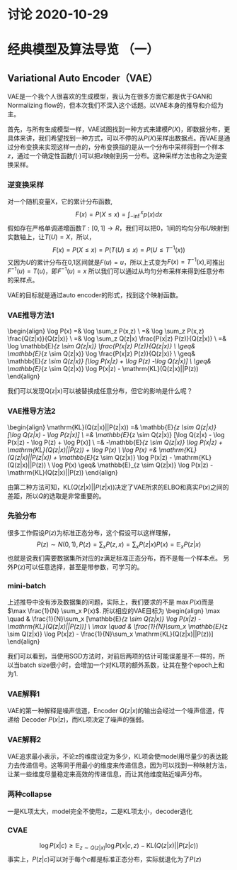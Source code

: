 讨论 2020-10-29
=

# 经典模型及算法导览 （一）
## Variational Auto Encoder（VAE）

VAE是一个我个人很喜欢的生成模型，我认为在很多方面它都是优于GAN和Normalizing flow的，但本次我们不深入这个话题。以VAE本身的推导和介绍为主。

首先，与所有生成模型一样，VAE试图找到一种方式来建模$P(X)$，即数据分布，更具体来讲，我们希望找到一种方式，可以不停的从$P(X)$采样出数据点。而VAE是通过分布变换来实现这样一点的，分布变换指的是从一个分布中采样得到一个样本$z$，通过一个确定性函数$f(\cdot)$可以把$z$映射到另一分布。这种采样方法也称之为逆变换采样。

### 逆变换采样
对一个随机变量X，它的累计分布函数,
$$F(x)=P(X\leq x)=\int_{-\inf}^x p(x) dx $$
假如存在严格单调递增函数$T: [0,1] \rightarrow R$，我们可以把0，1间的均匀分布$U$映射到实数轴上，让$T(U)=X$，所以，
$$F(x)=P(X\leq x)=P(T(U)\leq x)=P(U\leq T^{-1}(x))$$
又因为$U$的累计分布在0,1区间就是$F(u)=u$，所以上式变为$F(x)=T^{-1}(x)$,可推出$F^{-1}(u) = T(u)$，即$F^{-1}(u)=x$
所以我们可以通过从均匀分布采样来得到任意分布的采样点。

VAE的目标就是通过auto encoder的形式，找到这个映射函数。

### VAE推导方法1

\begin{align}
\log P(x) =& \log \sum_z P(x,z) \\ 
=& \log \sum_z P(x,z) \frac{Q(z|x)}{Q(z|x)} \\
=& \log \sum_z Q(z|x) \frac{P(x|z) P(z)}{Q(z|x)} \\
=& \log \mathbb{E}_{z \sim Q(z|x)} \frac{P(x|z) P(z)}{Q(z|x)} \\
\geq& \mathbb{E}_{z \sim Q(z|x)} \log \frac{P(x|z) P(z)}{Q(z|x)} \\
\geq& \mathbb{E}_{z \sim Q(z|x)} [\log P(x|z) + \log P(z) -\log Q(z|x)] \\
\geq& \mathbb{E}_{z \sim Q(z|x)} \log P(x|z) - \mathrm{KL}(Q(z|x)||P(z))
\end{align}

我们可以发现Q(z|x)可以被替换成任意分布，但它的影响是什么呢？

### VAE推导方法2
\begin{align}
\mathrm{KL}(Q(z|x)||P(z|x)) =& \mathbb{E}_{z \sim Q(z|x)} [\log Q(z|x) - \log P(z|x)] \\
=& \mathbb{E}_{z \sim Q(z|x)} [\log Q(z|x) - \log P(x|z) - \log P(z) + \log P(x)] \\
=& -\mathbb{E}_{z \sim Q(z|x)} \log P(x|z) + \mathrm{KL}(Q(z|x)||P(z)) + \log P(x) \\
\log P(x) =& \mathrm{KL}(Q(z|x)||P(z|x)) + \mathbb{E}_{z \sim Q(z|x)} \log P(x|z) - \mathrm{KL}(Q(z|x)||P(z)) \\
\log P(x) \geq& \mathbb{E}_{z \sim Q(z|x)} \log P(x|z) - \mathrm{KL}(Q(z|x)||P(z))
\end{align}

由第二种方法可知，$\mathrm{KL}(Q(z|x)||P(z|x))$决定了VAE所求的ELBO和真实$P(x)$之间的差距，所以$Q$的选取是非常重要的。

### 先验分布
很多工作假设$P(z)$为标准正态分布，这个假设可以这样理解，
$$P(z) \sim N(0,1), P(z)=\sum_x P(z,x)=\sum_x P(z|x)P(x)=\mathbb{E}_x P(z|x) $$
也就是说我们需要数据集所对应的z满足标准正态分布，而不是每一个样本点。
另外P(z)可以任意选择，甚至是带参数，可学习的。

### mini-batch
上述推导中没有涉及数据集的问题，实际上，我们要求的不是 $\max P(x)$而是$\max \frac{1}{N} \sum_x P(x)$.
所以相应的VAE目标为
\begin{align}
\max \quad & \frac{1}{N}\sum_x [\mathbb{E}_{z \sim Q(z|x)} \log P(x|z) - \mathrm{KL}(Q(z|x)||P(z))] \\
\max \quad &  \frac{1}{N}\sum_x \mathbb{E}_{z \sim Q(z|x)}   \log P(x|z) - \frac{1}{N}\sum_x \mathrm{KL}(Q(z|x)||P(z))] 
\end{align}

我们可以看到，当使用SGD方法时，对前后两项的估计可能误差是不一样的，所以当batch size很小时，会增加一个对KL项的额外系数，让其在整个epoch上和为1.

### VAE解释1
VAE的第一种解释是噪声信道，Encoder $Q(z|x)$的输出会经过一个噪声信道，传递给 Decoder $P(x|z)$，而KL项决定了噪声的强弱。

### VAE解释2
VAE追求最小表示，不论z的维度设定为多少，KL项会使model用尽量少的表达能力去传递信号。这等同于用最小的维度来传递信息，因为可以找到一种映射方法，让某一些维度尽量稳定来高效的传递信息，而让其他维度贴近噪声分布。

### 两种collapse
一是KL项太大，model完全不使用z，二是KL项太小，decoder退化
 
### CVAE
$$\log P(x|c) \geq \mathbb{E}_{z \sim Q(z|x)} \log P(x|c,z) - \mathrm{KL}(Q(z|x)||P(z|c))$$
事实上，$P(z|c)$可以对于每个$c$都是标准正态分布，实际就退化为了$P(z)$
